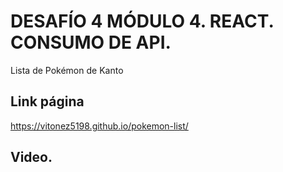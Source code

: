 # DESAFÍO 4 MÓDULO 4. REACT. CONSUMO DE API.
Lista de Pokémon de Kanto

## Link página
https://vitonez5198.github.io/pokemon-list/

## Video.
